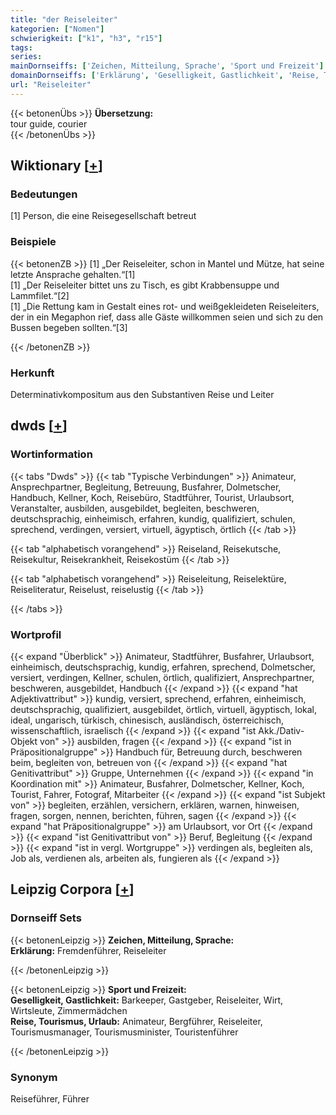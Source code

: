 ```yaml
---
title: "der Reiseleiter"
kategorien: ["Nomen"]
schwierigkeit: ["k1", "h3", "r15"]
tags:
series:
mainDornseiffs: ['Zeichen, Mitteilung, Sprache', 'Sport und Freizeit']
domainDornseiffs: ['Erklärung', 'Geselligkeit, Gastlichkeit', 'Reise, Tourismus, Urlaub']
url: "Reiseleiter"
---
```


{{< betonenÜbs >}}
**Übersetzung:**  
tour guide, courier  
{{< /betonenÜbs >}}

## Wiktionary [[+](https://de.wiktionary.org/wiki/Reiseleiter)]

### Bedeutungen
[1] Person, die eine Reisegesellschaft betreut  

### Beispiele
{{< betonenZB >}}
[1] „Der Reiseleiter, schon in Mantel und Mütze, hat seine letzte Ansprache gehalten.“[1]  
[1] „Der Reiseleiter bittet uns zu Tisch, es gibt Krabbensuppe und Lammfilet.“[2]  
[1] „Die Rettung kam in Gestalt eines rot- und weißgekleideten Reiseleiters, der in ein Megaphon rief, dass alle Gäste willkommen seien und sich zu den Bussen begeben sollten.“[3]  

{{< /betonenZB >}}
### Herkunft
Determinativkompositum aus den Substantiven Reise und Leiter  



## dwds [[+](https://www.dwds.de/wb/Reiseleiter)]

### Wortinformation
{{< tabs "Dwds" >}}
{{< tab "Typische Verbindungen" >}}
Animateur, Ansprechpartner, Begleitung, Betreuung, Busfahrer, Dolmetscher, Handbuch, Kellner, Koch, Reisebüro, Stadtführer, Tourist, Urlaubsort, Veranstalter, ausbilden, ausgebildet, begleiten, beschweren, deutschsprachig, einheimisch, erfahren, kundig, qualifiziert, schulen, sprechend, verdingen, versiert, virtuell, ägyptisch, örtlich
{{< /tab >}}

{{< tab "alphabetisch vorangehend" >}}
Reiseland, Reisekutsche, Reisekultur, Reisekrankheit, Reisekostüm
{{< /tab >}}

{{< tab "alphabetisch vorangehend" >}}
Reiseleitung, Reiselektüre, Reiseliteratur, Reiselust, reiselustig
{{< /tab >}}

{{< /tabs >}}

### Wortprofil
{{< expand "Überblick" >}} Animateur, Stadtführer, Busfahrer, Urlaubsort, einheimisch, deutschsprachig, kundig, erfahren, sprechend, Dolmetscher, versiert, verdingen, Kellner, schulen, örtlich, qualifiziert, Ansprechpartner, beschweren, ausgebildet, Handbuch {{< /expand >}}
{{< expand "hat Adjektivattribut" >}} kundig, versiert, sprechend, erfahren, einheimisch, deutschsprachig, qualifiziert, ausgebildet, örtlich, virtuell, ägyptisch, lokal, ideal, ungarisch, türkisch, chinesisch, ausländisch, österreichisch, wissenschaftlich, israelisch {{< /expand >}}
{{< expand "ist Akk./Dativ-Objekt von" >}} ausbilden, fragen {{< /expand >}}
{{< expand "ist in Präpositionalgruppe" >}} Handbuch für, Betreuung durch, beschweren beim, begleiten von, betreuen von {{< /expand >}}
{{< expand "hat Genitivattribut" >}} Gruppe, Unternehmen {{< /expand >}}
{{< expand "in Koordination mit" >}} Animateur, Busfahrer, Dolmetscher, Kellner, Koch, Tourist, Fahrer, Fotograf, Mitarbeiter {{< /expand >}}
{{< expand "ist Subjekt von" >}} begleiten, erzählen, versichern, erklären, warnen, hinweisen, fragen, sorgen, nennen, berichten, führen, sagen {{< /expand >}}
{{< expand "hat Präpositionalgruppe" >}} am Urlaubsort, vor Ort {{< /expand >}}
{{< expand "ist Genitivattribut von" >}} Beruf, Begleitung {{< /expand >}}
{{< expand "ist in vergl. Wortgruppe" >}} verdingen als, begleiten als, Job als, verdienen als, arbeiten als, fungieren als {{< /expand >}}

## Leipzig Corpora [[+](https://corpora.uni-leipzig.de/en/res?word=Reiseleiter&corpusId=deu_newscrawl-public_2018)]

### Dornseiff Sets
{{< betonenLeipzig >}}
**Zeichen, Mitteilung, Sprache:**  
**Erklärung:** Fremdenführer, Reiseleiter  

{{< /betonenLeipzig >}}


{{< betonenLeipzig >}}
**Sport und Freizeit:**  
**Geselligkeit, Gastlichkeit:** Barkeeper, Gastgeber, Reiseleiter, Wirt, Wirtsleute, Zimmermädchen  
**Reise, Tourismus, Urlaub:** Animateur, Bergführer, Reiseleiter, Tourismusmanager, Tourismusminister, Touristenführer  

{{< /betonenLeipzig >}}

### Synonym
Reiseführer, Führer


